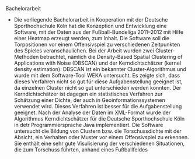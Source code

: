 Bachelorarbeit

- Die vorliegende Bachelorarbeit in Kooperation mit der Deutsche Sporthochschule Köln hat die Konzeption und Entwicklung eine Software, mit der Daten aus der Fußball-Bundeliga 2011–2012 mit Hilfe einer Heatmap erzeugt werden, zum Inhalt. Die Software soll die Torpositionen vor einem Offensivspiel zu verschiedenen Zeitpunkten des Spieles veranschaulichen. Bei der Arbeit wurden zwei Cluster-Methoden betrachtet, nämlich die Density-Based Spatial Clustering of Applications with Noise (DBSCAN) und der Kerndichtschätzer (kernel density estimation). DBSCAN ist ein bekannter Cluster-Algorithmus und wurde mit dem Software-Tool WEKA untersucht. Es zeigte sich, dass dieses Verfahren nicht so gut für diese Aufgabenstellung geeignet ist, da einzelnen Cluster nicht so gut unterschieden werden konnten. Der Kerndichtschätzer ist dagegen ein statistisches Verfahren zur Schätzung einer Dichte, der auch in Geoinformationssystemen verwendet wird. Dieses Verfahren ist besser für die Aufgabenstellung geeignet. Nach der Analyse der Daten im XML-Format wurde der Algorithmus Kerndichtschätzer für die Deutsche Sporthochschule Köln in detr Programmiersprache Java implementiert. Die Software untersucht die Bildung von Clustern bzw. die Torschussdichte mit der Absicht, ein Verhalten oder Muster vor einem Offensivspiel zu erkennen. Sie enthält eine sehr gute Visulisierung der verschiedenen Situationen, die zum Torschuss führten, anhand eines Fußballfeldes
